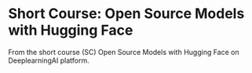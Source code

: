 # Short Course: Open Source Models with Hugging Face
From the short course (SC) Open Source Models with Hugging Face on DeeplearningAI platform.
